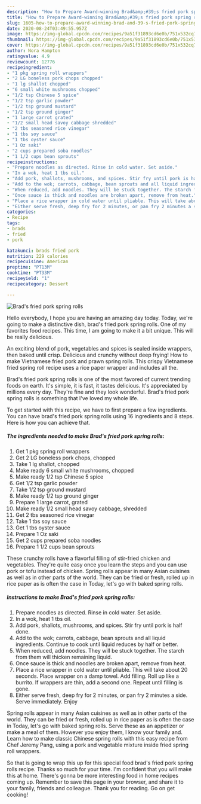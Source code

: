 ```yaml
---
description: "How to Prepare Award-winning Brad&amp;#39;s fried pork spring rolls"
title: "How to Prepare Award-winning Brad&amp;#39;s fried pork spring rolls"
slug: 1605-how-to-prepare-award-winning-brad-and-39-s-fried-pork-spring-rolls
date: 2020-08-24T03:49:55.957Z
image: https://img-global.cpcdn.com/recipes/9a51f31893cd6e0b/751x532cq70/brads-fried-pork-spring-rolls-recipe-main-photo.jpg
thumbnail: https://img-global.cpcdn.com/recipes/9a51f31893cd6e0b/751x532cq70/brads-fried-pork-spring-rolls-recipe-main-photo.jpg
cover: https://img-global.cpcdn.com/recipes/9a51f31893cd6e0b/751x532cq70/brads-fried-pork-spring-rolls-recipe-main-photo.jpg
author: Nora Hampton
ratingvalue: 4.9
reviewcount: 12776
recipeingredient:
- "1 pkg spring roll wrappers"
- "2 LG boneless pork chops chopped"
- "1 lg shallot chopped"
- "6 small white mushrooms chopped"
- "1/2 tsp Chinese 5 spice"
- "1/2 tsp garlic powder"
- "1/2 tsp ground mustard"
- "1/2 tsp ground ginger"
- "1 large carrot grated"
- "1/2 small head savoy cabbage shredded"
- "2 tbs seasoned rice vinegar"
- "1 tbs soy sauce"
- "1 tbs oyster sauce"
- "1 Oz saki"
- "2 cups prepared soba noodles"
- "1 1/2 cups bean sprouts"
recipeinstructions:
- "Prepare noodles as directed. Rinse in cold water. Set aside."
- "In a wok, heat 1 tbs oil."
- "Add pork, shallots, mushrooms, and spices. Stir fry until pork is half done."
- "Add to the wok; carrots, cabbage, bean sprouts and all liquid ingredients. Continue to cook until liquid reduces by half or better."
- "When reduced, add noodles. They will be stuck together. The starch from them will thicken remaining liquid."
- "Once sauce is thick and noodles are broken apart, remove from heat."
- "Place a rice wrapper in cold water until pliable. This will take about 20 seconds. Place wrapper on a damp towel. Add filling. Roll up like a burrito. If wrappers are thin, add a second one. Repeat until filling is gone."
- "Either serve fresh, deep fry for 2 minutes, or pan fry 2 minutes a side. Serve immediately. Enjoy"
categories:
- Recipe
tags:
- brads
- fried
- pork

katakunci: brads fried pork 
nutrition: 229 calories
recipecuisine: American
preptime: "PT13M"
cooktime: "PT33M"
recipeyield: "1"
recipecategory: Dessert

---
```



![Brad&#39;s fried pork spring rolls](https://img-global.cpcdn.com/recipes/9a51f31893cd6e0b/751x532cq70/brads-fried-pork-spring-rolls-recipe-main-photo.jpg)

Hello everybody, I hope you are having an amazing day today. Today, we're going to make a distinctive dish, brad&#39;s fried pork spring rolls. One of my favorites food recipes. This time, I am going to make it a bit unique. This will be really delicious.

An exciting blend of pork, vegetables and spices is sealed inside wrappers, then baked until crisp. Delicious and crunchy without deep frying! How to make Vietnamese fried pork and prawn spring rolls. This crispy Vietnamese fried spring roll recipe uses a rice paper wrapper and includes all the.

Brad&#39;s fried pork spring rolls is one of the most favored of current trending foods on earth. It's simple, it is fast, it tastes delicious. It's appreciated by millions every day. They're fine and they look wonderful. Brad&#39;s fried pork spring rolls is something that I've loved my whole life.


To get started with this recipe, we have to first prepare a few ingredients. You can have brad&#39;s fried pork spring rolls using 16 ingredients and 8 steps. Here is how you can achieve that.

<!--inarticleads1-->

##### The ingredients needed to make Brad&#39;s fried pork spring rolls:

1. Get 1 pkg spring roll wrappers
1. Get 2 LG boneless pork chops, chopped
1. Take 1 lg shallot, chopped
1. Make ready 6 small white mushrooms, chopped
1. Make ready 1/2 tsp Chinese 5 spice
1. Get 1/2 tsp garlic powder
1. Take 1/2 tsp ground mustard
1. Make ready 1/2 tsp ground ginger
1. Prepare 1 large carrot, grated
1. Make ready 1/2 small head savoy cabbage, shredded
1. Get 2 tbs seasoned rice vinegar
1. Take 1 tbs soy sauce
1. Get 1 tbs oyster sauce
1. Prepare 1 Oz saki
1. Get 2 cups prepared soba noodles
1. Prepare 1 1/2 cups bean sprouts


These crunchy rolls have a flavorful filling of stir-fried chicken and vegetables. They&#39;re quite easy once you learn the steps and you can use pork or tofu instead of chicken. Spring rolls appear in many Asian cuisines as well as in other parts of the world. They can be fried or fresh, rolled up in rice paper as is often the case in Today, let&#39;s go with baked spring rolls. 

<!--inarticleads2-->

##### Instructions to make Brad&#39;s fried pork spring rolls:

1. Prepare noodles as directed. Rinse in cold water. Set aside.
1. In a wok, heat 1 tbs oil.
1. Add pork, shallots, mushrooms, and spices. Stir fry until pork is half done.
1. Add to the wok; carrots, cabbage, bean sprouts and all liquid ingredients. Continue to cook until liquid reduces by half or better.
1. When reduced, add noodles. They will be stuck together. The starch from them will thicken remaining liquid.
1. Once sauce is thick and noodles are broken apart, remove from heat.
1. Place a rice wrapper in cold water until pliable. This will take about 20 seconds. Place wrapper on a damp towel. Add filling. Roll up like a burrito. If wrappers are thin, add a second one. Repeat until filling is gone.
1. Either serve fresh, deep fry for 2 minutes, or pan fry 2 minutes a side. Serve immediately. Enjoy


Spring rolls appear in many Asian cuisines as well as in other parts of the world. They can be fried or fresh, rolled up in rice paper as is often the case in Today, let&#39;s go with baked spring rolls. Serve these as an appetizer or make a meal of them. However you enjoy them, I know your family and. Learn how to make classic Chinese spring rolls with this easy recipe from Chef Jeremy Pang, using a pork and vegetable mixture inside fried spring roll wrappers. 

So that is going to wrap this up for this special food brad&#39;s fried pork spring rolls recipe. Thanks so much for your time. I'm confident that you will make this at home. There's gonna be more interesting food in home recipes coming up. Remember to save this page in your browser, and share it to your family, friends and colleague. Thank you for reading. Go on get cooking!
